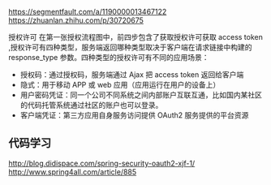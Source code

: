 https://segmentfault.com/a/1190000013467122
https://zhuanlan.zhihu.com/p/30720675

授权许可
在第一张授权流程图中，前四步包含了获取授权许可获取 access token ,授权许可有四种类型，服务端返回哪种类型取决于客户端在请求链接中构建的 response_type 参数。四种类型的授权许可有不同的应用场景：

- 授权码：通过授权码，服务端通过 Ajax 把 access token 返回给客户端
- 隐式：用于移动 APP 或 web 应用（应用运行在用户的设备上）
- 用户密码凭证：同一个公司不同系统之间内部账户互联互通，比如国内某社区的代码托管系统通过社区的账户也可以登录。
- 客户端凭证：第三方应用自身服务访问提供 OAuth2 服务提供的平台资源


## 代码学习
http://blog.didispace.com/spring-security-oauth2-xjf-1/
http://www.spring4all.com/article/885